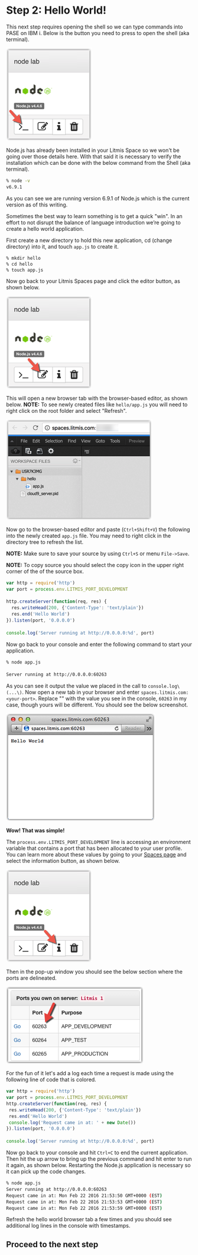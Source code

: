 # Step 2: Hello World!

This next step requires opening the shell so we can type commands into PASE on IBM i. Below is the button you need to press to open the shell \(aka terminal\).

![image alt text](.gitbook/assets/image_5.png)

Node.js has already been installed in your Litmis Space so we won't be going over those details here. With that said it is necessary to verify the installation which can be done with the below command from the Shell \(aka terminal\).

```bash
% node -v
v6.9.1
```

As you can see we are running version 6.9.1 of Node.js which is the current version as of this writing.

Sometimes the best way to learn something is to get a quick "win". In an effort to not disrupt the balance of language introduction we’re going to create a hello world application.

First create a new directory to hold this new application, cd \(change directory\) into it, and touch `app.js` to create it.

```text
% mkdir hello
% cd hello 
% touch app.js
```

Now go back to your Litmis Spaces page and click the editor button, as shown below.

![image alt text](.gitbook/assets/image_6.png)

This will open a new browser tab with the browser-based editor, as shown below. **NOTE:** To see newly created files like `hello/app.js` you will need to right click on the root folder and select "Refresh".

![image alt text](.gitbook/assets/image_7.png)

Now go to the browser-based editor and paste \(`Ctrl+Shift+V`\) the following into the newly created `app.js` file. You may need to right click in the directory tree to refresh the list.

**NOTE:** Make sure to save your source by using `Ctrl+S` or menu `File->Save`.

**NOTE:** To copy source you should select the copy icon in the upper right corner of the of the source box.

```javascript
var http = require('http')
var port = process.env.LITMIS_PORT_DEVELOPMENT

http.createServer(function(req, res) {
  res.writeHead(200, {'Content-Type': 'text/plain'})
  res.end('Hello World')
}).listen(port, '0.0.0.0')

console.log('Server running at http://0.0.0.0:%d', port)
```

Now go back to your console and enter the following command to start your application.

```bash
% node app.js 

Server running at http://0.0.0.0:60263
```

As you can see it output the value we placed in the call to `console.log\(...\)`. Now open a new tab in your browser and enter `spaces.litmis.com:<your-port>`. Replace "" with the value you see in the console, `60263` in my case, though yours will be different. You should see the below screenshot.

![image alt text](.gitbook/assets/image_10.png)

**Wow! That was simple!**

The `process.env.LITMIS_PORT_DEVELOPMENT` line is accessing an environment variable that contains a port that has been allocated to your user profile. You can learn more about these values by going to your [Spaces page](https://spaces.litmis.com/workspaces) and select the information button, as shown below.

![image alt text](.gitbook/assets/image_8.png)

Then in the pop-up window you should see the below section where the ports are delineated.

![image alt text](.gitbook/assets/image_9.png)

For the fun of it let's add a log each time a request is made using the following line of code that is colored.

```javascript
var http = require('http')
var port = process.env.LITMIS_PORT_DEVELOPMENT
http.createServer(function(req, res) {
 res.writeHead(200, {'Content-Type': 'text/plain'})
 res.end('Hello World')
 console.log('Request came in at: ' + new Date())
}).listen(port, '0.0.0.0')

console.log('Server running at http://0.0.0.0:%d', port)
```

Now go back to your console and hit `Ctrl+C` to end the current application. Then hit the up arrow to bring up the previous command and hit enter to run it again, as shown below. Restarting the Node.js application is necessary so it can pick up the code changes.

```bash
% node app.js
Server running at http://0.0.0.0:60263
Request came in at: Mon Feb 22 2016 21:53:50 GMT+0000 (EST)
Request came in at: Mon Feb 22 2016 21:53:53 GMT+0000 (EST)
Request came in at: Mon Feb 22 2016 21:53:59 GMT+0000 (EST)
```

Refresh the hello world browser tab a few times and you should see additional log lines in the console with timestamps.

## Proceed to the next step

